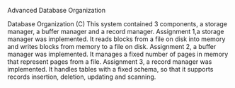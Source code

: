 Advanced Database Organization

Database Organization (C)
This system contained 3 components, a storage manager, a buffer manager and a record manager.
Assignment 1,a storage manager was implemented. It reads blocks from a file on disk into memory and writes blocks from memory to a file on disk.
Assignment 2, a buffer manager was implemented. It manages a fixed number of pages in memory that represent pages from a file. 
Assignment 3, a record manager was implemented. It handles tables with a fixed schema, so that it supports records insertion, deletion, updating and scanning.
